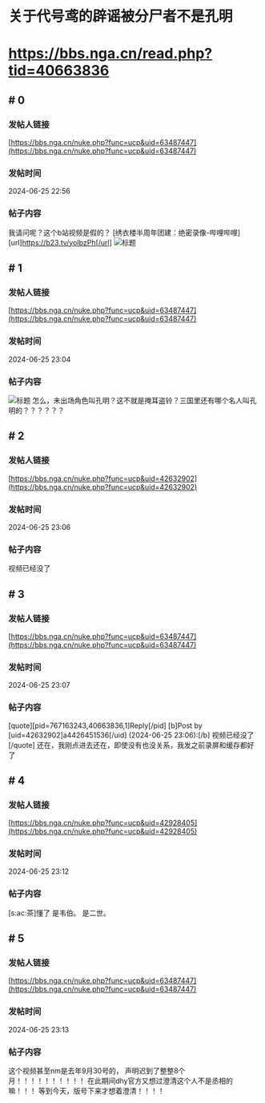 # 关于代号鸢的辟谣被分尸者不是孔明
# https://bbs.nga.cn/read.php?tid=40663836

## \# 0
### 发帖人链接
[https://bbs.nga.cn/nuke.php?func=ucp&uid=63487447](https://bbs.nga.cn/nuke.php?func=ucp&uid=63487447)
### 发帖时间
2024-06-25 22:56
### 帖子内容
我请问呢？这个b站视频是假的？
[绣衣楼半周年团建：绝密录像-哔哩哔哩] [url]https://b23.tv/yoIbzPh[/url]
![标题](https://img.nga.178.com/attachments/mon_202406/25/-10hkdbQ19j-9p4kZaT1kSf7-sg.jpg.medium.jpg)
## \# 1
### 发帖人链接
[https://bbs.nga.cn/nuke.php?func=ucp&uid=63487447](https://bbs.nga.cn/nuke.php?func=ucp&uid=63487447)
### 发帖时间
2024-06-25 23:04
### 帖子内容
![标题](https://img.nga.178.com/attachments/mon_202406/25/-10hkdbQ19j-jktrZeT3cSj6-qd.jpg.medium.jpg)
怎么，未出场角色叫孔明？这不就是掩耳盗铃？三国里还有哪个名人叫孔明的？？？？？？
## \# 2
### 发帖人链接
[https://bbs.nga.cn/nuke.php?func=ucp&uid=42632902](https://bbs.nga.cn/nuke.php?func=ucp&uid=42632902)
### 发帖时间
2024-06-25 23:06
### 帖子内容
视频已经没了
## \# 3
### 发帖人链接
[https://bbs.nga.cn/nuke.php?func=ucp&uid=63487447](https://bbs.nga.cn/nuke.php?func=ucp&uid=63487447)
### 发帖时间
2024-06-25 23:07
### 帖子内容
[quote][pid=767163243,40663836,1]Reply[/pid] [b]Post by [uid=42632902]a4426451536[/uid] (2024-06-25 23:06):[/b]
视频已经没了[/quote]
还在，我刚点进去还在，即使没有也没关系，我发之前录屏和缓存都好了
## \# 4
### 发帖人链接
[https://bbs.nga.cn/nuke.php?func=ucp&uid=42928405](https://bbs.nga.cn/nuke.php?func=ucp&uid=42928405)
### 发帖时间
2024-06-25 23:12
### 帖子内容
[s:ac:茶]懂了
是韦伯。  是二世。
## \# 5
### 发帖人链接
[https://bbs.nga.cn/nuke.php?func=ucp&uid=63487447](https://bbs.nga.cn/nuke.php?func=ucp&uid=63487447)
### 发帖时间
2024-06-25 23:13
### 帖子内容
这个视频甚至nm是去年9月30号的，
声明迟到了整整8个月！！！！！！！！！！
在此期间dhy官方又想过澄清这个人不是丞相的嘛！！！
等到今天，版号下来才想着澄清！！！！
